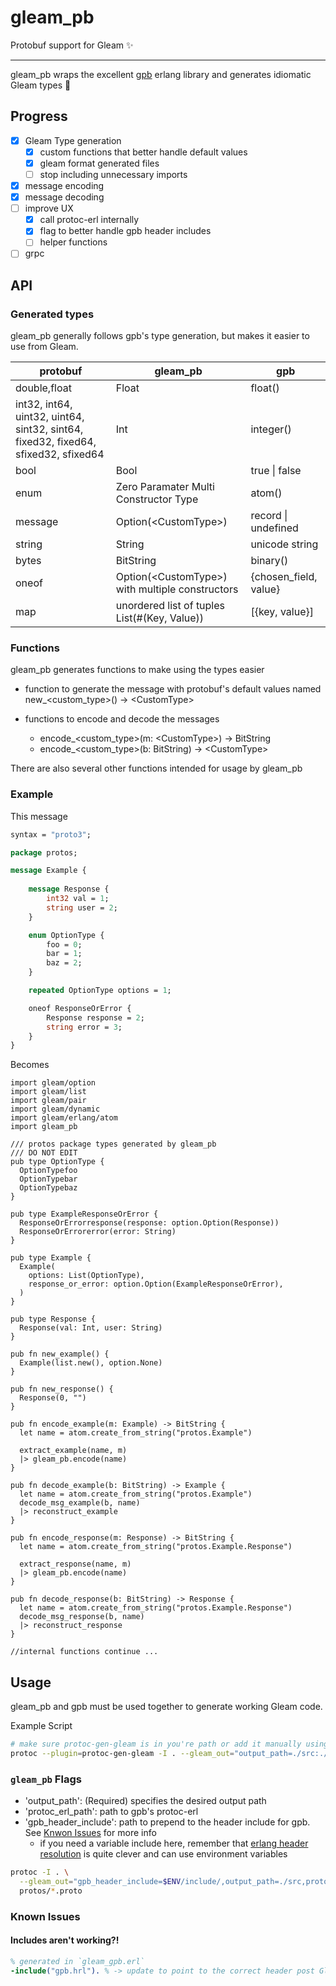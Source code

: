 # gleam_pb

Protobuf support for Gleam ✨

---

gleam_pb wraps the excellent [gpb](https://github.com/tomas-abrahamsson/gpb) erlang library and generates idiomatic Gleam types 🤘

## Progress

- [X] Gleam Type generation
  - [X] custom functions that better handle default values
  - [X] gleam format generated files
  - [ ] stop including unnecessary imports
- [X] message encoding
- [X] message decoding
- [ ] improve UX
  - [X] call protoc-erl internally
  - [X] flag to better handle gpb header includes
  - [ ] helper functions
- [ ] grpc

## API

### Generated types

gleam_pb generally follows gpb's type generation, but makes it easier to use from Gleam.

| protobuf | gleam_pb | gpb |
|---|---|---|
| double,float | Float | float() |
| int32, int64, uint32, uint64, sint32, sint64, fixed32, fixed64, sfixed32, sfixed64 | Int | integer() |
| bool | Bool | true \| false |
| enum | Zero Paramater Multi Constructor Type | atom() |
| message | Option(\<CustomType\>) | record \| undefined |
| string | String | unicode string |
| bytes | BitString | binary() |
| oneof | Option(\<CustomType\>) with multiple constructors | {chosen_field, value} |
| map | unordered list of tuples List(#(Key, Value)) | [{key, value}] |

### Functions

gleam_pb generates functions to make using the types easier

- function to generate the message with protobuf's default values named new_\<custom_type\>() -> \<CustomType\>

- functions to encode and decode the messages
  - encode_\<custom_type\>(m: \<CustomType\>) -> BitString
  - encode_\<custom_type\>(b: BitString) -> \<CustomType\>

There are also several other functions intended for usage by gleam_pb

### Example

This message

```protobuf
syntax = "proto3";

package protos;

message Example {
    
    message Response {
        int32 val = 1;
        string user = 2;
    }

    enum OptionType {
        foo = 0;
        bar = 1;
        baz = 2;
    }

    repeated OptionType options = 1;

    oneof ResponseOrError {
        Response response = 2;
        string error = 3;
    }
}
```

Becomes

```gleam
import gleam/option
import gleam/list
import gleam/pair
import gleam/dynamic
import gleam/erlang/atom
import gleam_pb

/// protos package types generated by gleam_pb
/// DO NOT EDIT
pub type OptionType {
  OptionTypefoo
  OptionTypebar
  OptionTypebaz
}

pub type ExampleResponseOrError {
  ResponseOrErrorresponse(response: option.Option(Response))
  ResponseOrErrorerror(error: String)
}

pub type Example {
  Example(
    options: List(OptionType),
    response_or_error: option.Option(ExampleResponseOrError),
  )
}

pub type Response {
  Response(val: Int, user: String)
}

pub fn new_example() {
  Example(list.new(), option.None)
}

pub fn new_response() {
  Response(0, "")
}

pub fn encode_example(m: Example) -> BitString {
  let name = atom.create_from_string("protos.Example")

  extract_example(name, m)
  |> gleam_pb.encode(name)
}

pub fn decode_example(b: BitString) -> Example {
  let name = atom.create_from_string("protos.Example")
  decode_msg_example(b, name)
  |> reconstruct_example
}

pub fn encode_response(m: Response) -> BitString {
  let name = atom.create_from_string("protos.Example.Response")

  extract_response(name, m)
  |> gleam_pb.encode(name)
}

pub fn decode_response(b: BitString) -> Response {
  let name = atom.create_from_string("protos.Example.Response")
  decode_msg_response(b, name)
  |> reconstruct_response
}

//internal functions continue ...
```

## Usage

gleam_pb and gpb must be used together to generate working Gleam code.

Example Script

```bash
# make sure protoc-gen-gleam is in you're path or add it manually using --plugin
protoc --plugin=protoc-gen-gleam -I . --gleam_out="output_path=./src:./src" protos/*.proto
```

### `gleam_pb` Flags

- 'output_path': (Required) specifies the desired output path
- 'protoc_erl_path': path to gpb's protoc-erl
- 'gpb_header_include': path to prepend to the header include for gpb. See [Knwon Issues](#known-issues) for more info
  - if you need a variable include here, remember that [erlang header resolution](https://www.erlang.org/doc/reference_manual/macros.html) is quite clever and can use environment variables

```bash
protoc -I . \
  --gleam_out="gpb_header_include=$ENV/include/,output_path=./src,protoc_erl_path=bin/protoc-erl:./src" \
  protos/*.proto
```

### Known Issues

#### Includes aren't working?!

```erlang
% generated in `gleam_gpb.erl`
-include("gpb.hrl"). % -> update to point to the correct header post Gleam compilation
```

